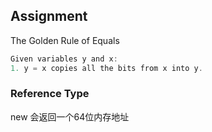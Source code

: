 ## Assignment

The Golden Rule of Equals

```java
Given variables y and x:
1. y = x copies all the bits from x into y.
```

### Reference Type

new 会返回一个64位内存地址